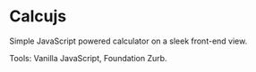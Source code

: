 # Calcujs
Simple JavaScript powered calculator on a sleek front-end view.

Tools: Vanilla JavaScript, Foundation Zurb.
